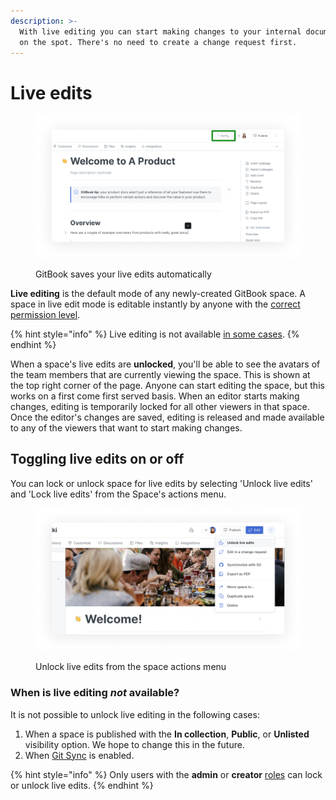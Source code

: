```yaml
---
description: >-
  With live editing you can start making changes to your internal documentation
  on the spot. There's no need to create a change request first.
---
```


# Live edits

<figure><img src="../../.gitbook/assets/saving.png" alt="A screenshot of a GitBook space. Near the top-right corner, &#x22;saving&#x22; is highlighted, showing how GitBook automatically saves your work in live edit mode."><figcaption><p>GitBook saves your live edits automatically</p></figcaption></figure>

**Live editing** is the default mode of any newly-created GitBook space. A space in live edit mode is editable instantly by anyone with the [correct permission level](../../account-management/member-management/).

{% hint style="info" %}
Live editing is not available [in some cases](live-edits.md#when-is-live-editing-not-available).
{% endhint %}

When a space's live edits are **unlocked**, you'll be able to see the avatars of the team members that are currently viewing the space. This is shown at the top right corner of the page. Anyone can start editing the space, but this works on a first come first served basis. When an editor starts making changes, editing is temporarily locked for all other viewers in that space. Once the editor's changes are saved, editing is released and made available to any of the viewers that want to start making changes.

## Toggling live edits on or off

You can lock or unlock space for live edits by selecting 'Unlock live edits' and 'Lock live edits' from the Space's actions menu.

<figure><img src="../../.gitbook/assets/Unlock live edits.png" alt=""><figcaption><p>Unlock live edits from the space actions menu</p></figcaption></figure>

### When is live editing _not_ available?

It is not possible to unlock live editing in the following cases:

1. When a space is published with the **In collection**, **Public**, or **Unlisted** visibility option. We hope to change this in the future.
2. When [Git Sync](../../product-tour/git-sync/) is enabled.

{% hint style="info" %}
Only users with the **admin** or **creator** [roles](../../account-management/member-management/roles.md) can lock or unlock live edits.
{% endhint %}
